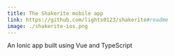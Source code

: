 ```yaml
---
title: The Shakerite mobile app
link: https://github.com/lights0123/shakerite#readme
image: ./shakerite-ios.png
---
```

An Ionic app built using Vue and TypeScript
